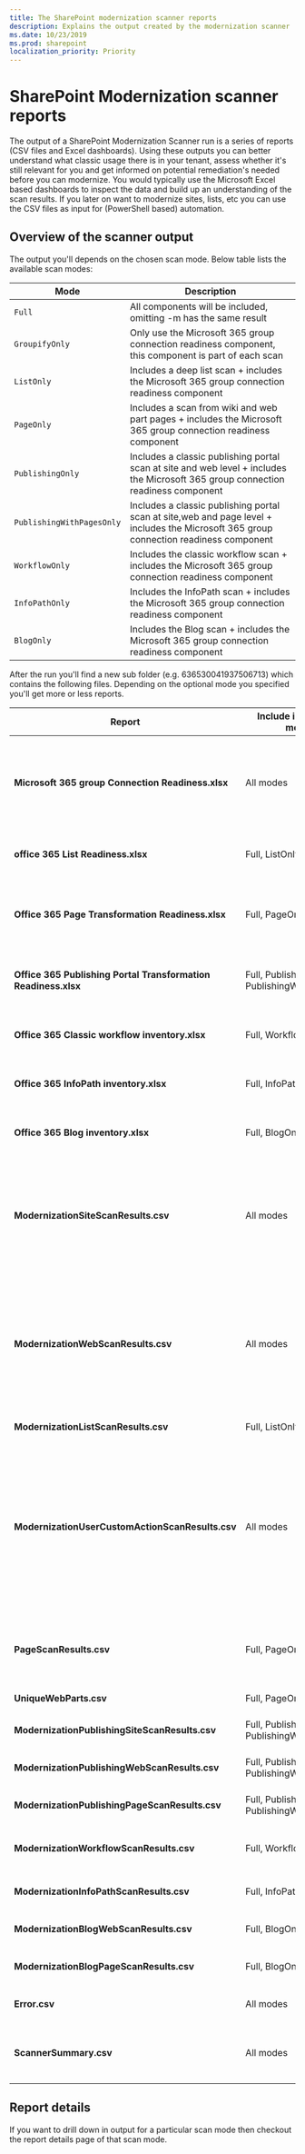```yaml
---
title: The SharePoint modernization scanner reports
description: Explains the output created by the modernization scanner
ms.date: 10/23/2019
ms.prod: sharepoint
localization_priority: Priority
---
```


# SharePoint Modernization scanner reports

The output of a SharePoint Modernization Scanner run is a series of reports (CSV files and Excel dashboards). Using these outputs you can better understand what classic usage there is in your tenant, assess whether it's still relevant for you and get informed on potential remediation's needed before you can modernize. You would typically use the Microsoft Excel based dashboards to inspect the data and build up an understanding of the scan results. If you later on want to modernize sites, lists, etc you can use the CSV files as input for (PowerShell based) automation.

## Overview of the scanner output

The output you'll depends on the chosen scan mode. Below table lists the available scan modes:

Mode | Description
-----|------------
`Full` | All components will be included, omitting -m has the same result
`GroupifyOnly` | Only use the Microsoft 365 group connection readiness component, this component is part of each scan
`ListOnly` | Includes a deep list scan + includes the Microsoft 365 group connection readiness component
`PageOnly` | Includes a scan from wiki and web part pages + includes the Microsoft 365 group connection readiness component
`PublishingOnly` | Includes a classic publishing portal scan at site and web level + includes the Microsoft 365 group connection readiness component
`PublishingWithPagesOnly` | Includes a classic publishing portal scan at site,web and page level + includes the Microsoft 365 group connection readiness component
`WorkflowOnly` | Includes the classic workflow scan + includes the Microsoft 365 group connection readiness component
`InfoPathOnly` | Includes the InfoPath scan + includes the Microsoft 365 group connection readiness component
`BlogOnly` | Includes the Blog scan + includes the Microsoft 365 group connection readiness component

After the run you'll find a new sub folder (e.g. 636530041937506713) which contains the following files. Depending on the optional mode you specified you'll get more or less reports.

Report | Include in following modes | Content
---------|----------|----------
**Microsoft 365 group Connection Readiness.xlsx** | All modes | The report that summarizes the data you need to know to help with assessing the readiness for "Microsoft 365 group connection" also called "Groupify". Checkout [Analyze and use the scanner data](https://docs.microsoft.com/sharepoint/dev/transform/modernize-connect-to-office365-group-scanner) to learn more on how to use the scanner results.
**office 365 List Readiness.xlsx** | Full, ListOnly | An Excel report using PowerQuery and PowerPivot to make it easier for to analyze the lists that will not render in modern.
**Office 365 Page Transformation Readiness.xlsx** | Full, PageOnly| The report that summarizes the data you need to know to help with assessing the readiness for "Page Transformation" (so transforming from classic pages into modern pages)
**Office 365 Publishing Portal Transformation Readiness.xlsx** | Full, PublishingOnly, PublishingWithPagesOnly | The report that summarizes the data you need to understand for transforming your classic publishing portals into modern publishing portals
**Office 365 Classic workflow inventory.xlsx** | Full, WorkflowOnly | Details on available workflows, their Microsoft Flow upgradability score and information on when the workflow was last changed
**Office 365 InfoPath inventory.xlsx** | Full, InfoPathOnly | Shows the detected InfoPath forms and their type of usage complemented with information on when the form was last used
**Office 365 Blog inventory.xlsx** | Full, BlogOnly | This report summarizes the blog sites and blog posts in your tenant complemented with usage information
**ModernizationSiteScanResults.csv** | All modes | The main "Microsoft 365 group connection" report contains one row per site collection explaining which sites are ready to "Microsoft 365 group connection" with which warnings. It will also tell which "Microsoft 365 group connection" blockers it found and provide extensive information on the applied permission model.
**ModernizationWebScanResults.csv** | All modes | Having sub sites is a potential "Microsoft 365 group connection" warning and this report contains "Microsoft 365 group connection" relevant information about each web. This information is also rolled up to the ModernizationSiteScanResults.csv report, so you only need this report if you want to get more details on the found warnings/blockers.
**ModernizationListScanResults.csv** | Full, ListOnly | Contains all lists which are not using the "modern" experience.
**ModernizationUserCustomActionScanResults.csv** | All modes | When a site is "Microsoft 365 group connected" it will get a "modern" home page...and  user custom actions that embed script do not work on modern pages. This report contains all the site/web scoped user custom actions that do not work on modern pages. This information is also rolled up to the ModernizationSiteScanResults.csv report, so you only need this report if you want to get more details on the actual found user custom actions.
**PageScanResults.csv** | Full, PageOnly | Contains a row per page in the site pages library of the scanned sites. This contains a ton of details on the scanned page like type, used layout and detailed web part information.
**UniqueWebParts.csv** | Full, PageOnly | Contains a list of uniquely found web parts during the scan.
**ModernizationPublishingSiteScanResults.csv** | Full, PublishingOnly, PublishingWithPagesOnly | One row per publishing portal (= site collection) containing a summary of the found information.
**ModernizationPublishingWebScanResults.csv** | Full, PublishingOnly, PublishingWithPagesOnly | One row per publishing portal web containing all information scoped at the web level.
**ModernizationPublishingPageScanResults.csv** | Full, PublishingOnly, PublishingWithPagesOnly | One row per scanned publishing page, containing information (like page layout, web parts) per page.
**ModernizationWorkflowScanResults.csv** | Full, WorkflowOnly | One row per found workflow containing detailed information about how that workflow was used.
**ModernizationInfoPathScanResults.csv** | Full, InfoPathOnly | One row per found InfoPath usage, explains the type of InfoPath usage.
**ModernizationBlogWebScanResults.csv** | Full, BlogOnly | One row per found blog site containing last change information and blog site language.
**ModernizationBlogPageScanResults.csv** | Full, BlogOnly | One row per found blog page having title and last change information.
**Error.csv** | All modes | If the scan tool encountered errors then these are logged in this file.
**ScannerSummary.csv** | All modes | Logs the number of scanned site collections, webs and list. It will also contain information on scan duration and used scanner version.

## Report details

If you want to drill down in output for a particular scan mode then checkout the report details page of that scan mode.

